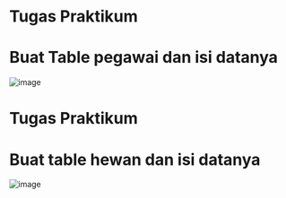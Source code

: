 # Tugas Praktikum
# Buat Table pegawai dan isi datanya
![image](https://github.com/RianFauza/latihanMYSQL4/assets/115771479/d31b1ba6-8e4c-494d-8df0-a68dcd042a6b)

# Tugas Praktikum
# Buat table hewan dan isi datanya
![image](https://github.com/RianFauza/latihanMYSQL4/assets/115771479/4c31b374-f6a8-4a48-a806-0fb08b69e137)
